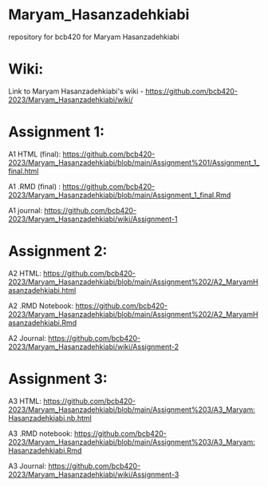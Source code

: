 # Maryam_Hasanzadehkiabi
repository for bcb420 for Maryam Hasanzadehkiabi

# Wiki:
Link to Maryam Hasanzadehkiabi's wiki - https://github.com/bcb420-2023/Maryam_Hasanzadehkiabi/wiki/

# Assignment 1: 

A1	HTML (final): https://github.com/bcb420-2023/Maryam_Hasanzadehkiabi/blob/main/Assignment%201/Assignment_1_final.html

A1 .RMD (final) : https://github.com/bcb420-2023/Maryam_Hasanzadehkiabi/blob/main/Assignment_1_final.Rmd

A1 journal: https://github.com/bcb420-2023/Maryam_Hasanzadehkiabi/wiki/Assignment-1


# Assignment 2:

A2 HTML: https://github.com/bcb420-2023/Maryam_Hasanzadehkiabi/blob/main/Assignment%202/A2_MaryamHasanzadehkiabi.html

A2 .RMD Notebook: https://github.com/bcb420-2023/Maryam_Hasanzadehkiabi/blob/main/Assignment%202/A2_MaryamHasanzadehkiabi.Rmd

A2 Journal: https://github.com/bcb420-2023/Maryam_Hasanzadehkiabi/wiki/Assignment-2


# Assignment 3:

A3 HTML: https://github.com/bcb420-2023/Maryam_Hasanzadehkiabi/blob/main/Assignment%203/A3_Maryam:Hasanzadehkiabi.nb.html

A3 .RMD notebook: https://github.com/bcb420-2023/Maryam_Hasanzadehkiabi/blob/main/Assignment%203/A3_Maryam:Hasanzadehkiabi.Rmd

A3 Journal: https://github.com/bcb420-2023/Maryam_Hasanzadehkiabi/wiki/Assignment-3
